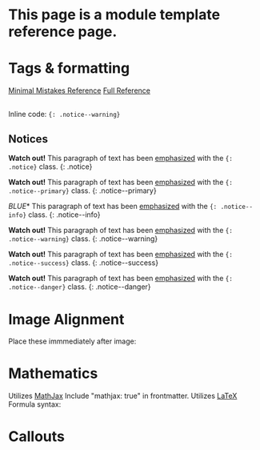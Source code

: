 # This page is a module template reference page.

# Tags & formatting
[Minimal Mistakes Reference](https://mmistakes.github.io/minimal-mistakes/markup/markup-html-tags-and-formatting/)
[Full Reference](https://kramdown.gettalong.org/quickref.html#inline-attributes)

##

Inline code:
`{: .notice--warning}`

## Notices

**Watch out!** This paragraph of text has been [emphasized](#) with the `{: .notice}` class.
{: .notice}

**Watch out!** This paragraph of text has been [emphasized](#) with the `{: .notice--primary}` class.
{: .notice--primary}

*BLUE** This paragraph of text has been [emphasized](#) with the `{: .notice--info}` class.
{: .notice--info}

**Watch out!** This paragraph of text has been [emphasized](#) with the `{: .notice--warning}` class.
{: .notice--warning}

**Watch out!** This paragraph of text has been [emphasized](#) with the `{: .notice--success}` class.
{: .notice--success}

**Watch out!** This paragraph of text has been [emphasized](#) with the `{: .notice--danger}` class.
{: .notice--danger}

# Image Alignment
Place these immmediately after image:


# Mathematics
Utilizes [MathJax](https://docs.mathjax.org/en/latest/input/tex/index.html)
Include "mathjax: true" in frontmatter.
Utilizes [LaTeX](https://en.wikibooks.org/wiki/LaTeX/Mathematics)
Formula syntax:

# Callouts

